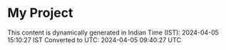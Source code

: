 # My Project

This content is dynamically generated in Indian Time (IST): 2024-04-05 15:10:27 IST
Converted to UTC: 2024-04-05 09:40:27 UTC

